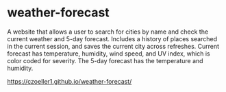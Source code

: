 # weather-forecast

A website that allows a user to search for cities by name and check the current weather and 5-day forecast. Includes a history of places searched in the current session, and saves the current city across refreshes. Current forecast has temperature, humidity, wind speed, and UV index, which is color coded for severity. The 5-day forecast has the temperature and humidity.

https://czoeller1.github.io/weather-forecast/
